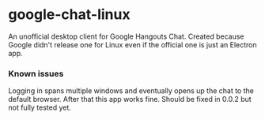 # google-chat-linux

An unofficial desktop client for Google Hangouts Chat. Created because Google didn't release one
for Linux even if the official one is just an Electron app.

### Known issues

Logging in spans multiple windows and eventually opens up the chat to the default browser. After that
this app works fine.
Should be fixed in 0.0.2 but not fully tested yet.
